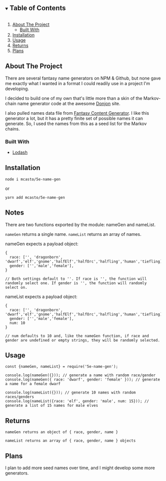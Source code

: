 <!-- TABLE OF CONTENTS -->
<details open="open">
  <summary><h2 style="display: inline-block">Table of Contents</h2></summary>
  <ol>
    <li>
      <a href="#about-the-project">About The Project</a>
      <ul>
        <li><a href="#built-with">Built With</a></li>
      </ul>
    </li>
    <li>
      <a href="#installation">Installation</a>
    </li>
    <li><a href="#usage">Usage</a></li>
    <li><a href="#returns">Returns</a></li>
    <li><a href="#plans">Plans</a></li>
  </ol>
</details>



<!-- ABOUT THE PROJECT -->
## About The Project

There are several fantasy name generators on NPM & Github, but none gave me exactly what I wanted in a format I could readily use in a project I'm developing.

I decided to build one of my own that's little more than a skin of the Markov-chain name generator code at the awesome [Donjon](https://donjon.bin.sh/code/name/) site.

I also pulled names data file from [Fantasy Content Generator](https://github.com/thomascgray/fantasy-content-generator). I like this generator a lot, but it has a pretty finite set of possible names it can generate. So, I used the names from this as a seed list for the Markov chains.

### Built With

* [Lodash](https://www.npmjs.com/package/lodash)



<!-- INSTALLATION -->
## Installation

`node i mcasto/5e-name-gen`

or

`yarn add mcasto/5e-name-gen`


## Notes

There are two functions exported by the module: nameGen and nameList.

`nameGen` returns a single name. `nameList` returns an array of names.

nameGen expects a payload object:
```
{
  race: ['', 'dragonborn', 'dwarf','elf','gnome','halfElf','halfOrc','halfling','human','tiefling],
  gender: ['','male','female'],
}

// Both settings default to ''. If race is '', the function will randomly select one. If gender is '', the function will randomly select on.

```

nameList expects a payload object:
```
{
  race: ['', 'dragonborn', 'dwarf','elf','gnome','halfElf','halfOrc','halfling','human','tiefling],
  gender: ['','male','female'],
  num: 10
}

// num defaults to 10 and, like the nameGen function, if race and gender are undefined or empty strings, they will be randomly selected.
```

## Usage
```
const {nameGen, nameList} = require('5e-name-gen');

console.log(nameGen({})); // generate a name with random race/gender
console.log(nameGen({ race: 'dwarf', gender: 'female' })); // generate a name for a female dwarf

console.log(nameList({})); // generate 10 names with random races/genders
console.log(nameList({race: 'elf', gender: 'male', num: 15})); // generate a list of 15 names for male elves
```

## Returns
```
nameGen returns an object of { race, gender, name }

nameList returns an array of { race, gender, name } objects
```

## Plans
I plan to add more seed names over time, and I might develop some more generators.